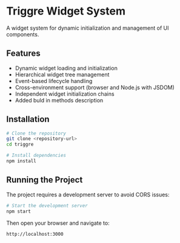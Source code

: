 # Triggre Widget System

A widget system for dynamic initialization and management of UI components.

## Features

- Dynamic widget loading and initialization
- Hierarchical widget tree management
- Event-based lifecycle handling
- Cross-environment support (browser and Node.js with JSDOM)
- Independent widget initialization chains
- Added buld in methods description

## Installation

```bash
# Clone the repository
git clone <repository-url>
cd triggre

# Install dependencies
npm install
```

## Running the Project

The project requires a development server to avoid CORS issues:

```bash
# Start the development server
npm start
```

Then open your browser and navigate to:
```
http://localhost:3000
```